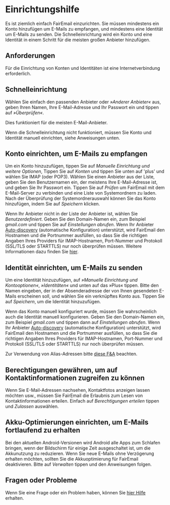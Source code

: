 # Einrichtungshilfe

Es ist ziemlich einfach FairEmail einzurichten. Sie müssen mindestens ein Konto hinzufügen um E-Mails zu empfangen, und mindestens eine Identität um E-Mails zu senden. Die Schnelleinrichtung wird ein Konto und eine Identität in einem Schritt für die meisten großen Anbieter hinzufügen.

## Anforderungen

Für die Einrichtung von Konten und Identitäten ist eine Internetverbindung erforderlich.

## Schnelleinrichtung

Wählen Sie einfach den passenden Anbieter oder *»Anderer Anbieter«* aus, geben Ihren Namen, Ihre E-Mail-Adresse und Ihr Passwort ein und tippen auf *»Überprüfen«*.

Dies funktioniert für die meisten E-Mail-Anbieter.

Wenn die Schnelleinrichtung nicht funktioniert, müssen Sie Konto und Identität manuell einrichten, siehe Anweisungen unten.

## Konto einrichten, um E-Mails zu empfangen

Um ein Konto hinzuzufügen, tippen Sie auf *Manuelle Einrichtung und weitere Optionen*, Tippen Sie auf *Konten* und tippen Sie unten auf 'plus' und wählen Sie IMAP (oder POP3). Wählen Sie einen Anbieter aus der Liste, geben Sie den Benutzernamen ein, der meistens Ihre E-Mail-Adresse ist, und geben Sie Ihr Passwort ein. Tippen Sie auf *Prüfen* um FairEmail mit dem E-Mail-Server zu verbinden und eine Liste von Systemordnern zu laden. Nach der Überprüfung der Systemordnerauswahl können Sie das Konto hinzufügen, indem Sie auf *Speichern* klicken.

Wenn Ihr Anbieter nicht in der Liste der Anbieter ist, wählen Sie *Benutzerdefiniert*. Geben Sie den Domain-Namen ein, zum Beispiel *gmail.com* und tippen Sie auf *Einstellungen abrufen*. Wenn Ihr Anbieter [Auto-discovery](https://tools.ietf.org/html/rfc6186) (automatische Konfiguration) unterstützt, wird FairEmail den Hostnamen und die Portnummer ausfüllen, so dass Sie die richtigen Angaben Ihres Providers für IMAP-Hostnamen, Port-Nummer und Protokoll (SSL/TLS oder STARTTLS) nur noch überprüfen müssen. Weitere Informationen dazu finden Sie [hier](https://github.com/M66B/FairEmail/blob/master/FAQ.md#authorizing-accounts).

## Identität einrichten, um E-Mails zu senden

Um eine Identität hinzuzufügen, auf *»Manuelle Einrichtung und Kontooptionen«*, *»Identitäten«* und unten auf das »Plus« tippen. Bitte den Namen eingeben, der in der Absenderadresse der von Ihnen gesendeten E-Mails erscheinen soll, und wählen Sie ein verknüpftes Konto aus. Tippen Sie auf *Speichern*, um die Identität hinzuzufügen.

Wenn das Konto manuell konfiguriert wurde, müssen Sie wahrscheinlich auch die Identität manuell konfigurieren. Geben Sie den Domain-Namen ein, zum Beispiel *gmail.com* und tippen dann auf *Einstellungen abrufen*. Wenn Ihr Anbieter [Auto-discovery](https://tools.ietf.org/html/rfc6186) (automatische Konfiguration) unterstützt, wird FairEmail den Hostnamen und die Portnummer ausfüllen, so dass Sie die richtigen Angaben Ihres Providers für IMAP-Hostnamen, Port-Nummer und Protokoll (SSL/TLS oder STARTTLS) nur noch überprüfen müssen.

Zur Verwendung von Alias-Adressen bitte [diese F&A](https://github.com/M66B/FairEmail/blob/master/FAQ.md#FAQ9) beachten.

## Berechtigungen gewähren, um auf Kontaktinformationen zugreifen zu können

Wenn Sie E-Mail-Adressen nachsehen, Kontaktfotos anzeigen lassen möchten usw., müssen Sie FairEmail die Erlaubnis zum Lesen von Kontaktinformationen erteilen. Einfach auf *Berechtigungen erteilen* tippen und *Zulassen* auswählen.

## Akku-Optimierungen einrichten, um E-Mails fortlaufend zu erhalten

Bei den aktuellen Android-Versionen wird Android alle Apps zum Schlafen bringen, wenn der Bildschirm für einige Zeit ausgeschaltet ist, um die Akkunutzung zu reduzieren. Wenn Sie neue E-Mails ohne Verzögerung erhalten möchten, sollten Sie die Akkuoptimierung für FairEmail deaktivieren. Bitte auf *Verwalten* tippen und den Anweisungen folgen.

## Fragen oder Probleme

Wenn Sie eine Frage oder ein Problem haben, können Sie [hier Hilfe](https://github.com/M66B/FairEmail/blob/master/FAQ.md) erhalten.